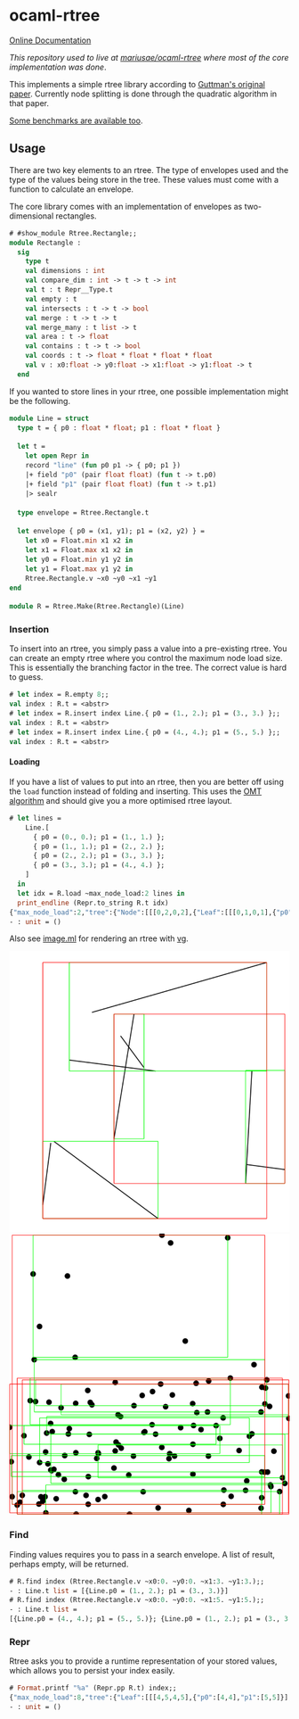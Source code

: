 # ocaml-rtree

[Online Documentation](https://geocaml.github.io/ocaml-rtree/)

_This repository used to live at [mariusae/ocaml-rtree](https://github.com/mariusae/ocaml-rtree)
where most of the core implementation was done_.

This implements a simple rtree library according to [Guttman's original paper](http://www-db.deis.unibo.it/courses/SI-LS/papers/Gut84.pdf).
Currently node splitting is done through the quadratic algorithm in that paper.

[Some benchmarks are available too](./bench/README.md).

## Usage

There are two key elements to an rtree. The type of envelopes used and the type of the values being store in the tree.
These values must come with a function to calculate an envelope.

The core library comes with an implementation of envelopes as two-dimensional rectangles.

```ocaml
# #show_module Rtree.Rectangle;;
module Rectangle :
  sig
    type t
    val dimensions : int
    val compare_dim : int -> t -> t -> int
    val t : t Repr__Type.t
    val empty : t
    val intersects : t -> t -> bool
    val merge : t -> t -> t
    val merge_many : t list -> t
    val area : t -> float
    val contains : t -> t -> bool
    val coords : t -> float * float * float * float
    val v : x0:float -> y0:float -> x1:float -> y1:float -> t
  end
```

If you wanted to store lines in your rtree, one possible implementation might be the following.

```ocaml
module Line = struct
  type t = { p0 : float * float; p1 : float * float }

  let t =
    let open Repr in
    record "line" (fun p0 p1 -> { p0; p1 })
    |+ field "p0" (pair float float) (fun t -> t.p0)
    |+ field "p1" (pair float float) (fun t -> t.p1)
    |> sealr

  type envelope = Rtree.Rectangle.t

  let envelope { p0 = (x1, y1); p1 = (x2, y2) } =
    let x0 = Float.min x1 x2 in
    let x1 = Float.max x1 x2 in
    let y0 = Float.min y1 y2 in
    let y1 = Float.max y1 y2 in
    Rtree.Rectangle.v ~x0 ~y0 ~x1 ~y1
end

module R = Rtree.Make(Rtree.Rectangle)(Line)
```

### Insertion

To insert into an rtree, you simply pass a value into a pre-existing rtree. You can create an empty
rtree where you control the maximum node load size. This is essentially the branching factor in the
tree. The correct value is hard to guess.

```ocaml
# let index = R.empty 8;;
val index : R.t = <abstr>
# let index = R.insert index Line.{ p0 = (1., 2.); p1 = (3., 3.) };;
val index : R.t = <abstr>
# let index = R.insert index Line.{ p0 = (4., 4.); p1 = (5., 5.) };;
val index : R.t = <abstr>
```

#### Loading

If you have a list of values to put into an rtree, then you are better off using the `load` function instead
of folding and inserting. This uses the [OMT algorithm](https://ceur-ws.org/Vol-74/files/FORUM_18.pdf) and should give you a more optimised rtree layout.

```ocaml
# let lines =
    Line.[
      { p0 = (0., 0.); p1 = (1., 1.) };
      { p0 = (1., 1.); p1 = (2., 2.) };
      { p0 = (2., 2.); p1 = (3., 3.) };
      { p0 = (3., 3.); p1 = (4., 4.) };
    ]
  in
  let idx = R.load ~max_node_load:2 lines in
  print_endline (Repr.to_string R.t idx)
{"max_node_load":2,"tree":{"Node":[[[0,2,0,2],{"Leaf":[[[0,1,0,1],{"p0":[0,0],"p1":[1,1]}],[[1,2,1,2],{"p0":[1,1],"p1":[2,2]}]]}],[[2,4,2,4],{"Leaf":[[[2,3,2,3],{"p0":[2,2],"p1":[3,3]}],[[3,4,3,4],{"p0":[3,3],"p1":[4,4]}]]}]]}}
- : unit = ()
```

Also see [image.ml](./test/image.ml) for rendering an rtree with [vg](https://erratique.ch/software/vg).

<img alt="An rtree rendered with bounding box levels in different colours and the elements are lines" src="./test/rtree.svg" />
<img alt="An rtree rendered with bounding box levels in different colours and the elements are points, this has most points skewed towards the bottom to show how this impacts the shape of the rtree" src="./test/rtree-points.svg" />

### Find

Finding values requires you to pass in a search envelope. A list of result, perhaps empty, will be returned.

```ocaml
# R.find index (Rtree.Rectangle.v ~x0:0. ~y0:0. ~x1:3. ~y1:3.);;
- : Line.t list = [{Line.p0 = (1., 2.); p1 = (3., 3.)}]
# R.find index (Rtree.Rectangle.v ~x0:0. ~y0:0. ~x1:5. ~y1:5.);;
- : Line.t list =
[{Line.p0 = (4., 4.); p1 = (5., 5.)}; {Line.p0 = (1., 2.); p1 = (3., 3.)}]
```

### Repr

Rtree asks you to provide a runtime representation of your stored values, which allows you to persist your index easily.

```ocaml
# Format.printf "%a" (Repr.pp R.t) index;;
{"max_node_load":8,"tree":{"Leaf":[[[4,5,4,5],{"p0":[4,4],"p1":[5,5]}],[[1,3,2,3],{"p0":[1,2],"p1":[3,3]}]]}}
- : unit = ()
```
